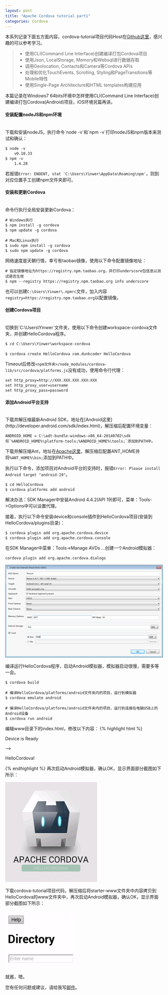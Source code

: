 ```yaml
---
layout: post
title: "Apache Cordova tutorial part1"
categories: Cordova
---
```


本系列记录下面五方面内容，cordova-tutorial项目代码Host在[Github这里](https://github.com/yinwer81/cordova-tutorial)，感兴趣的可以参考学习。
>* 使用CLI(Command Line Interface)创建编译打包Cordova项目
>* 使用Json, LocalStorage, Memory和Websql进行数据存取
>* 调用Geolocation, Contacts和Camera等Cordova APIs
>* 处理和优化TouchEvents, Scrolling, Styling和PageTransitions等Mobile特性
>* 使用Single-Page Architecture和HTML templates构建应用

本篇记录在Windows7 64bits环境中怎样使用CLI(Command Line Interface)创建编译打包Cordova(Android)项目，iOS环境另篇再讲。

#### 安装配置nodeJS和npm环境
<br/>
下载和安装nodeJS，执行命令`node -v`和`npm -v`打印nodeJS和npm版本来测试和确认：

	$ node -v
		v0.10.33
	$ npm -v
		1.4.28
若报错`Error: ENOENT, stat 'C:\Users\Yinwer\AppData\Roaming\npm'`，则到对应位置手工创建npm文件夹即可。

#### 安装和更新Cordova
<br/>
命令行执行全局安装更新Cordova：
	
	# Windows执行
	$ npm install -g cordova
	$ npm update -g cordova
	
	# Mac和Linux执行
	$ sudo npm install -g cordova
	$ sudo npm update -g cordova

网络速度是天朝行情，幸亏有taobao镜像，使用以下命令配置镜像地址：

	# 指定镜像地址为https://registry.npm.taobao.org，并打印underscore包信息以测试是否生效
	$ npm --registry https://registry.npm.taobao.org info underscore

也可以创建`C:\Users\Yinwer\.npmrc`文件，加入内容`registry=https://registry.npm.taobao.org`以配置镜像。

#### 创建Cordova项目
<br/>
切换到`C:\Users\Yinwer`文件夹，使用以下命令创建workspace-cordova文件夹，并创建HelloCordova程序。

	$ cd C:\Users\Yinwer\workspace-cordova

	$ cordova create HelloCordova com.dunkcoder HelloCordova

Timeout后修改`<npm文件夹>/node_modules/cordova-lib/src/cordova/platforms.js`没有成功，使用命令行代理：

	set http_proxy=http://XXX.XXX.XXX.XXX:XXX
	set http_proxy_user=username
	set http_proxy_pass=password

#### 添加Android平台支持
<br/>
下载并解压缩最新Android SDK，地址在[Android这里](http://developer.android.com/sdk/index.html)，解压缩后配置环境变量：
	
	ANDROID_HOME = C:\adt-bundle-windows-x86_64-20140702\sdk
	将`%ANDROID_HOME%\platform-tools;%ANDROID_HOME%\tools;`添加到PATH中。

下载并解压缩Ant，地址在[Apache这里](http://ant.apache.org/bindownload.cgi)，解压缩后配置ANT_HOME并将`%ANT_HOME%\bin;`添加到PATH中。

执行以下命令，添加项目对Android平台的支持时，报错`Error: Please install Android target "android-19"`。
	
	$ cd HelloCordova
	$ cordova platforms add android
解决办法：SDK Manager中安装Android 4.4.2(API 19)即可，菜单：Tools->Options中可以设置代理。

接着，执行以下命令安装device和console插件到HelloCordova项目(安装到HelloCordova/plugins目录)：

	$ cordova plugin add org.apache.cordova.device
	$ cordova plugin add org.apache.cordova.console

在SDK Manager中菜单：Tools->Manage AVDs ...创建一个Android模拟器：

	cordova plugin add org.apache.cordova.dialogs

![示例](/images/createAVD.png)

编译运行HelloCordova程序，启动Android模拟器，模拟器启动很慢，需要多等一会。

	$ cordova build
	
	# 编译HelloCordova/platforms/android文件夹内的项目，运行到模拟器
	$ cordova emulate android
	
	# 编译HelloCordova/platforms/android文件夹内的项目，运行到连接在电脑USB上的Android设备
	$ cordova run android

编辑www目录下的index.html，修改以下内容：
{% highlight html %}
<p class="event received">Device is Ready</p>
-->
<p class="event received">HelloCordova!</p>
{% endhighlight %}
再次启动Android模拟器，确认OK，显示界面部分截图如下所示：

![示例](/images/HelloCordova.png)

下载cordova-tutorial项目代码，解压缩后将starter-www文件夹中内容拷贝到HelloCordova的www文件夹中，再次启动Android模拟器，确认OK，显示界面部分截图如下所示：

![示例](/images/CordovaTutorial.png)

就酱，嗯。

您有任何问题或建议，请给我写[邮件](mailto:yinwer81@gmail.com)。
